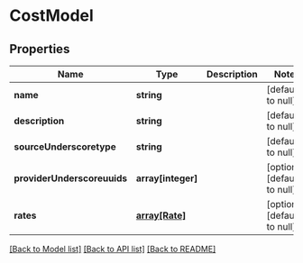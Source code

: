 # CostModel

## Properties
Name | Type | Description | Notes
------------ | ------------- | ------------- | -------------
**name** | **string** |  | [default to null]
**description** | **string** |  | [default to null]
**sourceUnderscoretype** | **string** |  | [default to null]
**providerUnderscoreuuids** | **array[integer]** |  | [optional] [default to null]
**rates** | [**array[Rate]**](Rate.md) |  | [optional] [default to null]

[[Back to Model list]](../README.md#documentation-for-models) [[Back to API list]](../README.md#documentation-for-api-endpoints) [[Back to README]](../README.md)


